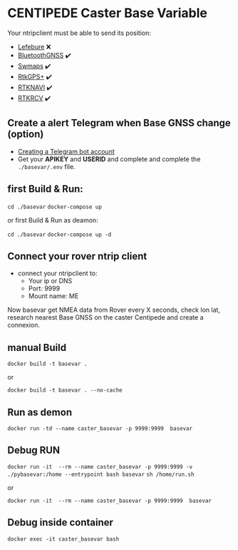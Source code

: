 # CENTIPEDE Caster Base Variable

Your ntripclient must be able to send its position:
* [Lefebure](https://play.google.com/store/apps/details?id=com.lefebure.ntripclient&hl=fr&gl=fr) :x:
* [BluetoothGNSS](https://play.google.com/store/apps/details?id=com.clearevo.bluetooth_gnss&hl=fr&gl=fr) :heavy_check_mark:
* [Swmaps](https://play.google.com/store/apps/details?id=np.com.softwel.swmaps&hl=fr&gl=fr) :heavy_check_mark:
* [RtkGPS+](https://docs.centipede.fr/docs/Rover_rtklib_android/#application-rtkgps-android-open-source) :heavy_check_mark:
* [RTKNAVI](http://rtkexplorer.com/downloads/rtklib-code/) :heavy_check_mark:
* [RTKRCV](https://github.com/tomojitakasu/RTKLIB) :heavy_check_mark:

## Create a alert Telegram when Base GNSS change (option)

* [Creating a Telegram bot account](https://usp-python.github.io/06-bot/)
* Get your **APIKEY** and **USERID** and complete and complete the ```./basevar/.env``` file.

## first Build & Run:

```cd ./basevar```
```docker-compose up```

or first Build & Run as deamon:

```cd ./basevar```
```docker-compose up -d```

## Connect your rover ntrip client

* connect your ntripclient to:
  * Your ip or DNS
  * Port: 9999
  * Mount name: ME

Now basevar get NMEA data from Rover every X seconds, check lon lat, research nearest Base GNSS on the caster Centipede and create a connexion.

## manual Build

```docker build -t basevar .```

 or

```docker build -t basevar . --no-cache```

## Run as demon

```docker run -td --name caster_basevar -p 9999:9999  basevar```

## Debug RUN

```docker run -it  --rm --name caster_basevar -p 9999:9999 -v ./pybasevar:/home --entrypoint bash basevar```
```sh /home/run.sh```

 or

```docker run -it  --rm --name caster_basevar -p 9999:9999  basevar```

## Debug inside container

```docker exec -it caster_basevar bash```
